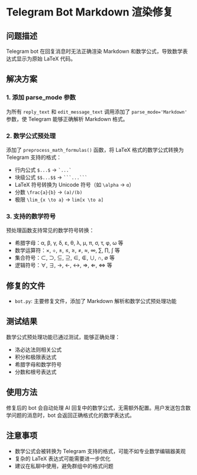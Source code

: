 # Telegram Bot Markdown 渲染修复

## 问题描述
Telegram bot 在回复消息时无法正确渲染 Markdown 和数学公式，导致数学表达式显示为原始 LaTeX 代码。

## 解决方案

### 1. 添加 parse_mode 参数
为所有 `reply_text` 和 `edit_message_text` 调用添加了 `parse_mode='Markdown'` 参数，使 Telegram 能够正确解析 Markdown 格式。

### 2. 数学公式预处理
添加了 `preprocess_math_formulas()` 函数，将 LaTeX 格式的数学公式转换为 Telegram 支持的格式：

- 行内公式 `$...$` → `` `...` ``
- 块级公式 `$$...$$` → ```` ```...``` ````
- LaTeX 符号转换为 Unicode 符号（如 `\alpha` → `α`）
- 分数 `\frac{a}{b}` → `(a)/(b)`
- 极限 `\lim_{x \to a}` → `lim[x \to a]`

### 3. 支持的数学符号
预处理函数支持常见的数学符号转换：
- 希腊字母：α, β, γ, δ, ε, θ, λ, μ, π, σ, τ, φ, ω 等
- 数学运算符：×, ÷, ±, ≤, ≥, ≠, ≈, ∞, ∑, ∏, ∫ 等
- 集合符号：⊂, ⊃, ⊆, ⊇, ∈, ∉, ∪, ∩, ∅ 等
- 逻辑符号：∀, ∃, →, ←, ↔, ⇒, ⇐, ⇔ 等

## 修复的文件
- `bot.py`: 主要修复文件，添加了 Markdown 解析和数学公式预处理功能

## 测试结果
数学公式预处理功能已通过测试，能够正确处理：
- 洛必达法则相关公式
- 积分和极限表达式
- 希腊字母和数学符号
- 分数和根号表达式

## 使用方法
修复后的 bot 会自动处理 AI 回复中的数学公式，无需额外配置。用户发送包含数学问题的消息时，bot 会返回正确格式化的数学表达式。

## 注意事项
- 数学公式会被转换为 Telegram 支持的格式，可能不如专业数学编辑器美观
- 复杂的 LaTeX 表达式可能需要进一步优化
- 建议在私聊中使用，避免群组中的格式问题